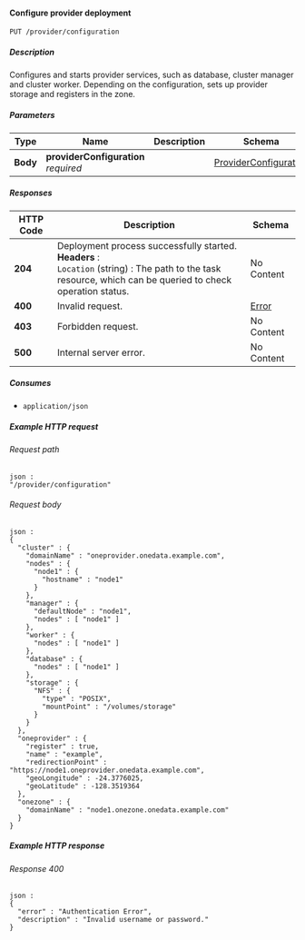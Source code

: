 
<a name="put_provider_configuration"></a>
#### Configure provider deployment
```
PUT /provider/configuration
```


##### Description
Configures and starts provider services, such as database, cluster manager and cluster worker. Depending on the configuration, sets up provider storage and registers in the zone.


##### Parameters

|Type|Name|Description|Schema|Default|
|---|---|---|---|---|
|**Body**|**providerConfiguration**  <br>*required*||[ProviderConfiguration](../definitions/ProviderConfiguration.md#providerconfiguration)|--|


##### Responses

|HTTP Code|Description|Schema|
|---|---|---|
|**204**|Deployment process successfully started.  <br>**Headers** :   <br>`Location` (string) : The path to the task resource, which can be queried to check operation status.|No Content|
|**400**|Invalid request.|[Error](../definitions/Error.md#error)|
|**403**|Forbidden request.|No Content|
|**500**|Internal server error.|No Content|


##### Consumes

* `application/json`


##### Example HTTP request

###### Request path
```
json :
"/provider/configuration"
```


###### Request body
```
json :
{
  "cluster" : {
    "domainName" : "oneprovider.onedata.example.com",
    "nodes" : {
      "node1" : {
        "hostname" : "node1"
      }
    },
    "manager" : {
      "defaultNode" : "node1",
      "nodes" : [ "node1" ]
    },
    "worker" : {
      "nodes" : [ "node1" ]
    },
    "database" : {
      "nodes" : [ "node1" ]
    },
    "storage" : {
      "NFS" : {
        "type" : "POSIX",
        "mountPoint" : "/volumes/storage"
      }
    }
  },
  "oneprovider" : {
    "register" : true,
    "name" : "example",
    "redirectionPoint" : "https://node1.oneprovider.onedata.example.com",
    "geoLongitude" : -24.3776025,
    "geoLatitude" : -128.3519364
  },
  "onezone" : {
    "domainName" : "node1.onezone.onedata.example.com"
  }
}
```


##### Example HTTP response

###### Response 400
```
json :
{
  "error" : "Authentication Error",
  "description" : "Invalid username or password."
}
```




